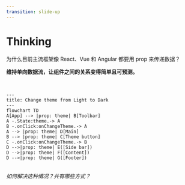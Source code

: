 ```yaml
---
transition: slide-up
---
```


# Thinking

为什么目前主流框架像 React、Vue 和 Angular 都要用 prop 来传递数据？

<v-click>

**维持单向数据流，让组件之间的关系变得简单且可预测。**

</v-click>

<br />

<v-click>

```mermaid {scale: 0.8, themeVariables: { lineColor: '#F8B229' }}
---
title: Change theme from Light to Dark
---
flowchart TD
A[App] --> |prop: theme| B[Toolbar]
A -.State:theme.-> A
B -.onClick:onChangeTheme.-> A
A --> |prop: theme| D[Main]
B --> |prop: theme| C[Theme button]
C -.onClick:onChangeTheme.-> B
D -->|prop: theme| E([Side bar])
D -->|prop: theme| F([Content])
D -->|prop: theme| G([Footer])
```

</v-click>

<v-click>

<br />*如何解决这种情况？共有哪些方式？*

</v-click>

<!--
这里有一道思考题，为什么 React、Vue 和 Angular 三大主流框架都要用 prop 和事件来传递数据？

简单给大家两分钟时间思考下；

OK，那我现在公布答案哈，（click）为什么呢？因为要维持单向数据流，大家都知道，实际我们最终渲染的页面是树形结构，树形结构就会有根节点和叶子节点，
那么这个单向数据流的方向是从组件根节点流向叶子节点，且为单向，也就是不允许数据从叶子节点传递到父节点。

那么这种单向数据流的好处对于 React 来说，就是让组件之间的关系简单纯净，同时对于组件的变化是可预测的，因为能影响到子组件变化的只能是父组件传给他的 props。
那么对于 Angular 来说，实际上还有其他的好处，大家有兴趣的话可以去了解下。

下面给大家看个图，对于大家的理解可能比较直观：

这是一个我们自己构造的组件树，以改变主题为例。

根节点是 App 组件，它里面有 Toolbar 和 Main 组件，Toolbar 组件下有一个 ThemeButton 组件，这个组件主要是用来改变当前主题的。

Main 组件下面的子组件都会根据传入的 theme 属性来变更当前的显示主题，也就是说 Main 组件会透传 theme prop 但是不会消费它，而 Side bar、Content 和 Footer 组件会消费 theme prop。

大家可以看下黄实线，除 App 组件外，每个组件都接受一个 prop 为 theme，那么数据流向就是自上而下的，而且组件之间的依赖关系一目了然。

当我们改变主题时，从 ThemeButton 组件触发 onClick 事件，类似于事件冒泡，将 changeTheme 这个事件传递到 App 组件，在其组件内部我们更新 theme 状态变量。

那么除了 App 组件外所有的子组件的 theme 属性都会被更新，数据再一次单向地从根组件流向到叶子组件。

OK，大家会发现，实际上只有 Sidebar, Content 和 Footer 会消费 theme prop，而且目前我们的结构很简单，如果 Main 组件下有很多层，透传属性就变得十分的繁琐了。

那么有什么好的办法呢？这个留给大家在会后自行了解。

今天的分享就到这里了，谢谢大家
 -->
